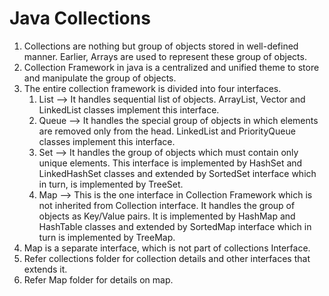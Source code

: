 # Java Collections
1. Collections are nothing but group of objects stored in well-defined manner. Earlier, Arrays are used to represent these group of objects. 
2. Collection Framework in java is a centralized and unified theme to store and manipulate the group of objects.
3. The entire collection framework is divided into four interfaces.
   1) List  —> It handles sequential list of objects. ArrayList, Vector and LinkedList classes implement this interface.
   2) Queue  —> It handles the special group of objects in which elements are removed only from the head. LinkedList and PriorityQueue classes implement this interface.
   3) Set  —> It handles the group of objects which must contain only unique elements. This interface is implemented by HashSet and LinkedHashSet classes and extended by SortedSet interface which in turn, is implemented by TreeSet.
   4) Map  —> This is the one interface in Collection Framework which is not inherited from Collection interface. It handles the group of objects as Key/Value pairs. It is implemented by HashMap and HashTable classes and extended by SortedMap interface which in turn is implemented by TreeMap.
4. Map is a separate interface, which is not part of collections Interface.
5. Refer collections folder for collection details and other interfaces that extends it.
6. Refer Map folder for details on map.